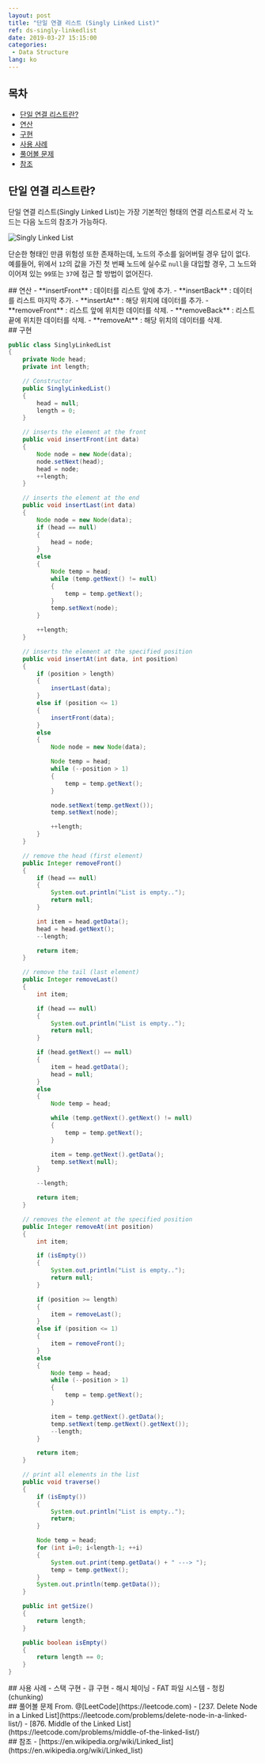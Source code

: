 ```yaml
---
layout: post
title: "단일 연결 리스트 (Singly Linked List)"
ref: ds-singly-linkedlist
date: 2019-03-27 15:15:00
categories: 
 - Data Structure
lang: ko
---
```


## 목차
- [단일 연결 리스트란?](#concept)
- [연산](#op)
- [구현](#implementation)
- [사용 사례](#app)
- [풀어볼 문제](#problem)
- [참조](#ref)

<div class="divider"></div>

## 단일 연결 리스트란? <a id="concept"></a>
단일 연결 리스트(Singly Linked List)는 가장 기본적인 형태의 연결 리스트로서 각 노드는 다음 
노드의 참조가 가능하다.

![Singly Linked List](/assets/images/data-structure/linked-list/sll.png)

단순한 형태인 만큼 위험성 또한 존재하는데, 노드의 주소를 잃어버릴 경우 답이 없다.
예를들어, 위에서 `12`의 값을 가진 첫 번째 노드에 실수로 `null`을 대입할 경우, 그 노드와 이어져 있는 `99`또는 `37`에 접근 할 방법이 없어진다.

<div class="divider"></div>
## 연산 <a id="op"></a>
- **insertFront** : 데이터를 리스트 앞에 추가.
- **insertBack** : 데이터를 리스트 마지막 추가.
- **insertAt** : 해당 위치에 데이터를 추가.
- **removeFront** : 리스트 앞에 위치한 데이터를 삭제.
- **removeBack** : 리스트 끝에 위치한 데이터를 삭제.
- **removeAt** : 해당 위치의 데이터를 삭제.

<div class="divider"></div>
## 구현 <a id="implementation"></a>

```java
public class SinglyLinkedList
{
    private Node head;
    private int length;

    // Constructor
    public SinglyLinkedList()
    {
        head = null;
        length = 0;
    }

    // inserts the element at the front
    public void insertFront(int data)
    {
        Node node = new Node(data);
        node.setNext(head);
        head = node;
        ++length;
    }

    // inserts the element at the end
    public void insertLast(int data)
    {
        Node node = new Node(data);
        if (head == null)
        {
            head = node;
        }
        else
        {
            Node temp = head;
            while (temp.getNext() != null)
            {
                temp = temp.getNext();
            }
            temp.setNext(node);
        }

        ++length;
    }

    // inserts the element at the specified position
    public void insertAt(int data, int position)
    {
        if (position > length)
        {
            insertLast(data);
        }
        else if (position <= 1)
        {
            insertFront(data);
        }
        else
        {
            Node node = new Node(data);

            Node temp = head;
            while (--position > 1)
            {
                temp = temp.getNext();
            }

            node.setNext(temp.getNext());
            temp.setNext(node);

            ++length;
        }
    }

    // remove the head (first element)
    public Integer removeFront()
    {
        if (head == null)
        {
            System.out.println("List is empty..");
            return null;
        }

        int item = head.getData();
        head = head.getNext();
        --length;

        return item;
    }

    // remove the tail (last element)
    public Integer removeLast()
    {
        int item;

        if (head == null)
        {
            System.out.println("List is empty..");
            return null;
        }

        if (head.getNext() == null)
        {
            item = head.getData();
            head = null;
        }
        else
        {
            Node temp = head;

            while (temp.getNext().getNext() != null)
            {
                temp = temp.getNext();
            }

            item = temp.getNext().getData();
            temp.setNext(null);
        }

        --length;

        return item;
    }

    // removes the element at the specified position
    public Integer removeAt(int position)
    {
        int item;

        if (isEmpty())
        {
            System.out.println("List is empty..");
            return null;
        }

        if (position >= length)
        {
            item = removeLast();
        }
        else if (position <= 1)
        {
            item = removeFront();
        }
        else
        {
            Node temp = head;
            while (--position > 1)
            {
                temp = temp.getNext();
            }

            item = temp.getNext().getData();
            temp.setNext(temp.getNext().getNext());
            --length;
        }

        return item;
    }

    // print all elements in the list
    public void traverse()
    {
        if (isEmpty())
        {
            System.out.println("List is empty..");
            return;
        }

        Node temp = head;
        for (int i=0; i<length-1; ++i)
        {
            System.out.print(temp.getData() + " ---> ");
            temp = temp.getNext();
        }
        System.out.println(temp.getData());
    }

    public int getSize()
    {
        return length;
    }

    public boolean isEmpty()
    {
        return length == 0;
    }
}
```

<div class="divider"></div>
## 사용 사례 <a id="app"></a>
- 스택 구현
- 큐 구현
- 해시 체이닝
- FAT 파일 시스템 - 청킹(chunking)

<div class="divider"></div>
## 풀어볼 문제 <a id="problem"></a>
From. @[LeetCode](https://leetcode.com)
 - [237. Delete Node in a Linked List](https://leetcode.com/problems/delete-node-in-a-linked-list/)
 - [876. Middle of the Linked List](https://leetcode.com/problems/middle-of-the-linked-list/)

<div class="divider"></div>
## 참조 <a id="ref"></a>
- [https://en.wikipedia.org/wiki/Linked_list](https://en.wikipedia.org/wiki/Linked_list)
